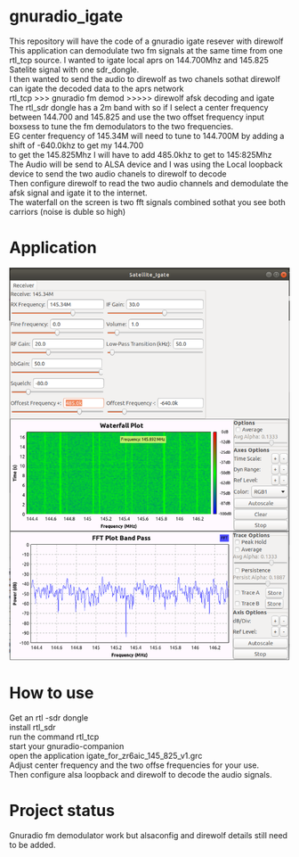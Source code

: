# gnuradio_igate
This repository will have the code of a gnuradio igate resever with direwolf<br>
This application can demodulate two fm signals at the same time from one rtl_tcp source.
I wanted to igate local aprs on 144.700Mhz and 145.825 Satelite signal with one sdr_dongle.<br>
I then wanted to send the audio to direwolf as two chanels sothat direwolf can igate the decoded data to the aprs network<br>
rtl_tcp  >>> gnuradio fm demod >>>>> direwolf afsk decoding and igate<br>
The rtl_sdr dongle has a 2m band with so if I select a center frequency between 144.700 and 145.825 and use the two offset frequency input boxsess to tune the fm demodulators to the two frequencies.<br>
EG center frequency of 145.34M will need to tune to 144.700M by adding a shift of -640.0khz to get my 144.700<br>
to get the 145.825Mhz I will have to add 485.0khz to get to 145:825Mhz<br>
The Audio will be send to ALSA device and I was using the Local loopback device to send the two audio chanels to direwolf to decode<br>
Then configure direwolf to read the two audio channels and demodulate the afsk signal and igate it to the internet.<br>
The waterfall on the screen is two fft signals combined sothat you see both carriors (noise is duble so high) <br>
# Application
![Igate controle pannel](images/Igate_screenshot_1.png?raw=true "I gate Frequency control")<br>
# How to use
Get an rtl -sdr dongle<br>
install rtl_sdr<br>
run the command rtl_tcp<br>
start your gnuradio-companion<br>
open the application igate_for_zr6aic_145_825_v1.grc<br>
Adjust center frequency and the two offse frequencies for your use.<br>
Then configure alsa loopback and direwolf to decode the audio signals.
# Project status
Gnuradio fm demodulator work but alsaconfig and direwolf details still need to be added.





